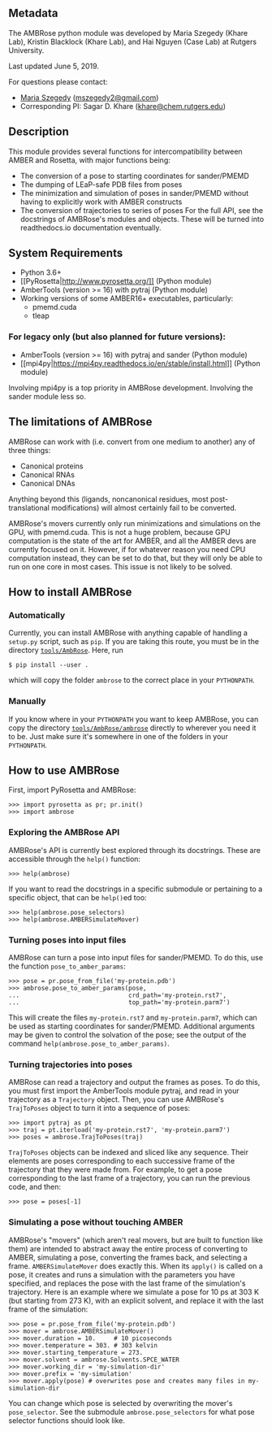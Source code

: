 ## Metadata

The AMBRose python module was developed by Maria Szegedy (Khare Lab), Kristin Blacklock (Khare Lab), and Hai Nguyen (Case Lab) at Rutgers University.

Last updated June 5, 2019. 

For questions please contact: 
- [Maria Szegedy](https://github.com/mszegedy) ([mszegedy2@gmail.com](mszegedy2@gmail.com))
- Corresponding PI: Sagar D. Khare ([khare@chem.rutgers.edu](khare@chem.rutgers.edu))

## Description
This module provides several functions for intercompatibility between AMBER and Rosetta, with major functions being:
- The conversion of a pose to starting coordinates for sander/PMEMD
- The dumping of LEaP-safe PDB files from poses
- The minimization and simulation of poses in sander/PMEMD without having to explicitly work with AMBER constructs
- The conversion of trajectories to series of poses
For the full API, see the docstrings of AMBRose's modules and objects. These will be turned into readthedocs.io documentation eventually.

## System Requirements
- Python 3.6+
- [[PyRosetta|http://www.pyrosetta.org/]] (Python module)
- AmberTools (version >= 16) with pytraj (Python module)
- Working versions of some AMBER16+ executables, particularly:
  - pmemd.cuda
  - tleap

### For legacy only (but also planned for future versions):
- AmberTools (version >= 16) with pytraj and sander (Python module)
- [[mpi4py|https://mpi4py.readthedocs.io/en/stable/install.html]] (Python module)

Involving mpi4py is a top priority in AMBRose development. Involving the sander module less so.

## The limitations of AMBRose

AMBRose can work with (i.e. convert from one medium to another) any of three things:
- Canonical proteins
- Canonical RNAs
- Canonical DNAs

Anything beyond this (ligands, noncanonical residues, most post-translational modifications) will almost certainly fail to be converted.

AMBRose's movers currently only run minimizations and simulations on the GPU, with pmemd.cuda. This is not a huge problem, because GPU computation is the state of the art for AMBER, and all the AMBER devs are currently focused on it. However, if for whatever reason you need CPU computation instead, they can be set to do that, but they will only be able to run on one core in most cases. This issue is not likely to be solved.

## How to install AMBRose
### Automatically
Currently, you can install AMBRose with anything capable of handling a `setup.py` script, such as `pip`. If you are taking this route, you must be in the directory [`tools/AmbRose`](https://github.com/RosettaCommons/tools/tree/master/AmbRose). Here, run

```
$ pip install --user .
```

which will copy the folder `ambrose` to the correct place in your `PYTHONPATH`.

### Manually

If you know where in your `PYTHONPATH` you want to keep AMBRose, you can copy the directory [`tools/AmbRose/ambrose`](https://github.com/RosettaCommons/tools/tree/master/AmbRose/ambrose) directly to wherever you need it to be. Just make sure it's somewhere in one of the folders in your `PYTHONPATH`.

## How to use AMBRose

First, import PyRosetta and AMBRose:

```
>>> import pyrosetta as pr; pr.init()
>>> import ambrose
```

### Exploring the AMBRose API

AMBRose's API is currently best explored through its docstrings. These are accessible through the `help()` function:

```
>>> help(ambrose)
```

If you want to read the docstrings in a specific submodule or pertaining to a specific object, that can be `help()`ed too:

```
>>> help(ambrose.pose_selectors)
>>> help(ambrose.AMBERSimulateMover)
```

### Turning poses into input files

AMBRose can turn a pose into input files for sander/PMEMD. To do this, use the function `pose_to_amber_params`:

```
>>> pose = pr.pose_from_file('my-protein.pdb')
>>> ambrose.pose_to_amber_params(pose,
...                              crd_path='my-protein.rst7',
...                              top_path='my-protein.parm7')
```

This will create the files `my-protein.rst7` and `my-protein.parm7`, which can be used as starting coordinates for sander/PMEMD. Additional arguments may be given to control the solvation of the pose; see the output of the command `help(ambrose.pose_to_amber_params)`.

### Turning trajectories into poses

AMBRose can read a trajectory and output the frames as poses. To do this, you must first import the AmberTools module pytraj, and read in your trajectory as a `Trajectory` object. Then, you can use AMBRose's `TrajToPoses` object to turn it into a sequence of poses:

```
>>> import pytraj as pt
>>> traj = pt.iterload('my-protein.rst7', 'my-protein.parm7')
>>> poses = ambrose.TrajToPoses(traj)
```

`TrajToPoses` objects can be indexed and sliced like any sequence. Their elements are poses corresponding to each successive frame of the trajectory that they were made from. For example, to get a pose corresponding to the last frame of a trajectory, you can run the previous code, and then:

```
>>> pose = poses[-1]
```

### Simulating a pose without touching AMBER

AMBRose's "movers" (which aren't real movers, but are built to function like them) are intended to abstract away the entire process of converting to AMBER, simulating a pose, converting the frames back, and selecting a frame. `AMBERSimulateMover` does exactly this. When its `apply()` is called on a pose, it creates and runs a simulation with the parameters you have specified, and replaces the pose with the last frame of the simulation's trajectory. Here is an example where we simulate a pose for 10 ps at 303 K (but starting from 273 K), with an explicit solvent, and replace it with the last frame of the simulation:

```
>>> pose = pr.pose_from_file('my-protein.pdb')
>>> mover = ambrose.AMBERSimulateMover()
>>> mover.duration = 10.     # 10 picoseconds
>>> mover.temperature = 303. # 303 kelvin
>>> mover.starting_temperature = 273.
>>> mover.solvent = ambrose.Solvents.SPCE_WATER
>>> mover.working_dir = 'my-simulation-dir'
>>> mover.prefix = 'my-simulation'
>>> mover.apply(pose) # overwrites pose and creates many files in my-simulation-dir
```

You can change which pose is selected by overwriting the mover's `pose_selector`. See the submodule `ambrose.pose_selectors` for what pose selector functions should look like.